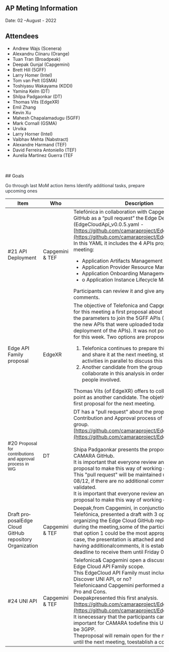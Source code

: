 ## <span class="colour" style="color:var(--vscode-unotes-wysH2)"><span class="font" style="font-family:var(--vscode-editor-font-family)">AP Meting </span></span>Information

Date: 02 –August - 2022<span class="colour" style="color:rgb(36, 41, 47)"></span>

## Attendees

* Andrew Wajs (Scenera)
* Alexandru Ciinaru (Orange)
* Tuan Tran (Broadpeak)
* Deepak Gunjal (Capgemini)
* Brett Hill (5GFF)
* Larry Homer (Intel)
* Tom van Pelt (GSMA)
* Toshiyasu Wakayama (KDDI)
* Yamina Kelm (DT)
* Shilpa Padgaonkar (DT)
* Thomas Vits (EdgeXR)
* Emil Zhang
* Kevin Xu
* Mahesh Chapalamadugu (5GFF)
* Mark Cornall (GSMA)
* Urvika
* Larry Horner (Intel)
* Vaibhav Mehta (Nabstract)
* Alexandre Harmand (TEF)
* David Ferreira Antoniello (TEF)
* Aurelia Martinez Guerra (TEF

<br>
<br>
## Goals

<span class="colour" style="color:rgb(36, 41, 47)">Go through last MoM action items Identify additional tasks, prepare upcoming ones</span>

| Item | Who | Description |
| ---- | --- | ----------- |
| #21 API Deployment | Capgemini & TEF | Telefónica in collaboration with Capgemini, uploaded to GitHub as a “pull request” the Edge Deployment API (EdgeCloudApi\_v0.0.5.yaml - [https://github.com/camaraproject/EdgeCloud/pull/21](https://github.com/camaraproject/EdgeCloud/pull/21) <br>In this YAML it includes the 4 APIs proposed in the first meeting:<br><ul><li>Application Artifacts Management</li><li>Application Provider Resource Management</li><li>Application Onboarding Management</li><li>o	Application Instance Lifecycle Management</li></ul>Participants can review it and give any additional comments. |
| Edge API Family proposal | EdgeXR | The objective of Telefonica and Capgemini was to have for this meeting a first proposal about the analysis of the parameters to join the 5GFF APIs (Discovery) with the new APIs that were uploaded today (focused on the deployment of the APIs). It was not possible to have it for this week. Two options are proposed:<br><ol><li>Telefonica continues to prepare this new proposal and share it at the next meeting, starting technical activities in parallel to discuss this proposal.</li><li>Another candidate from the group who can collaborate in this analysis in order to have more people involved.</li></ol>Thomas Vits (of EdgeXR) offers to collaborate with this point as another candidate. The objetive is to have a first proposal for the next meeting. |
| #20 <span class="font" style="font-family:Calibri, sans-serif"><span class="size" style="font-size:11pt">Proposal for contributions and approval process in WG             </span></span> | DT | DT has a "pull request" about the proposal for the Contribution and Approval process of this working group.<br>[https://github.com/camaraproject/EdgeCloud/pull/20](https://github.com/camaraproject/EdgeCloud/pull/20)<br><br>Shipa Padgaonkar presents the proposal located on the CAMARA GitHub.<br>It is important that everyone review and validate this proposal to make this way of working official.<br>This "pull request" will be maintained until Friday 08/12, if there are no additional comments, it will be validated.<br>It is important that everyone review and validate this proposal to make this way of working official. |
| <span lang="EN-US" style="mso-ansi-language:EN-US">Draft proposalEdge Cloud GitHub repository Organization</span> | Capgemini & TEF | Deepak,from Capgemini, in conjunction with Telefónica, presented a draft with 3 options for organizing the Edge Cloud GitHub repository. Initially, during the meeting,some of the participants indicated that option 1 could be the most appropriate.In any case, the presentation is attached and, in case of having additionalcomments, it is established as a deadline to receive them until Friday 08/12. |
| #24 UNI API | Capgemini & TEF | <span lang="EN-US" style="mso-ansi-language:EN-US">Telefonica&amp; Capgemini open a discussion about the Edge Cloud API Family scope.&nbsp;</span><br><span lang="EN-US" style="mso-ansi-language:EN-US">This EdgeCloud API Family must include the Edge Discover UNI API, or no?&nbsp;</span><br><span lang="EN-US" style="mso-ansi-language:EN-US">Telefonicaand Capgemini performed a first analysis of Pro and Cons.</span><br><span lang="EN-US" style="mso-ansi-language:EN-US">Deepakpresented this first analysis.&nbsp;</span><br><span lang="EN-US" style="mso-ansi-language:EN-US">[https://github.com/camaraproject/EdgeCloud/pull/24](https://github.com/camaraproject/EdgeCloud/pull/24)</span><br><span lang="EN-US" style="mso-ansi-language:EN-US">It isnecessary that the participants can establish if it is important for CAMARA todefine this UNI APIs or must be 3GPP.</span><br><span lang="EN-US" style="mso-ansi-language:EN-US">Theproposal will remain open for the next two weeks, until the next meeting, toestablish a conclusion.</span>. |